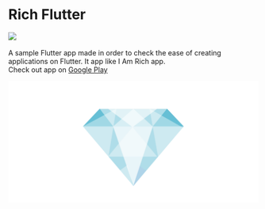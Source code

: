 # Rich Flutter
[<img src="https://cdn.buymeacoffee.com/buttons/v2/default-yellow.png" height="30"/>](https://www.buymeacoffee.com/linsdev)

A sample Flutter app made in order to check the ease of creating applications on Flutter. It app like I Am Rich app.
<br>
Check out app on [Google Play](https://play.google.com/store/apps/details?id=com.lins.rich_flutter)

![landing](./android/app/src/main/playstore_landscape.png)